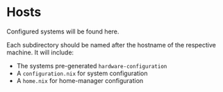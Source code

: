 # Hosts

Configured systems will be found here.

Each subdirectory should be named after the hostname of the respective machine. It will include:

- The systems pre-generated `hardware-configuration`
- A `configuration.nix` for system configuration
- A `home.nix` for home-manager configuration
